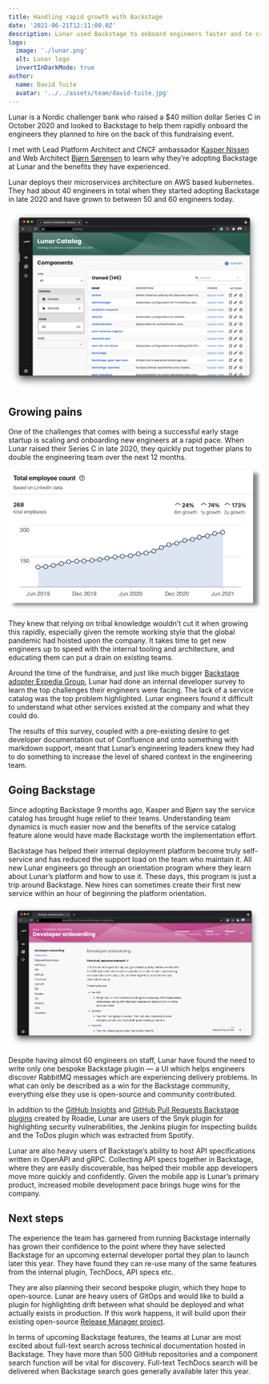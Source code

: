 ```yaml
---
title: Handling rapid growth with Backstage
date: '2021-06-21T12:11:00.0Z'
description: Lunar used Backstage to onboard engineers faster and to create a truly self-service experience for their internal deployment platform.
logo:
  image: './lunar.png'
  alt: Lunar logo
  invertInDarkMode: true
author:
  name: David Tuite
  avatar: '../../assets/team/david-tuite.jpg'
---
```


Lunar is a Nordic challenger bank who raised a $40 million dollar Series C in October 2020 and looked to Backstage to help them rapidly onboard the engineers they planned to hire on the back of this fundraising event.

I met with Lead Platform Architect and CNCF ambassador [Kasper Nissen][kasper] and Web Architect [Bjørn Sørensen][bjorn] to learn why they’re adopting Backstage at Lunar and the benefits they have experienced.

Lunar deploys their microservices architecture on AWS based kubernetes. They had about 40 engineers in total when they started adopting Backstage in late 2020 and have grown to between 50 and 60 engineers today.

<div class="no-box-shadow">

![Lunars Backstage catalog](./lunar-catalog.png)

</div>

## Growing pains

One of the challenges that comes with being a successful early stage startup is scaling and onboarding new engineers at a rapid pace. When Lunar raised their Series C in late 2020, they quickly put together plans to double the engineering team over the next 12 months.

<div class="no-box-shadow">

![Lunar has grown from 100 employees to 300 employees in the past 2 years](./lunar-headcount-growth.png)

</div>

They knew that relying on tribal knowledge wouldn’t cut it when growing this rapidly, especially given the remote working style that the global pandemic had hoisted upon the company. It takes time to get new engineers up to speed with the internal tooling and architecture, and educating them can put a drain on existing teams.

Around the time of the fundraise, and just like much bigger [Backstage adopter Expedia Group][expedia-case-study], Lunar had done an internal developer survey to learn the top challenges their engineers were facing. The lack of a service catalog was the top problem highlighted. Lunar engineers found it difficult to understand what other services existed at the company and what they could do.

The results of this survey, coupled with a pre-existing desire to get developer documentation out of Confluence and onto something with markdown support, meant that Lunar’s engineering leaders knew they had to do something to increase the level of shared context in the engineering team.

## Going Backstage

Since adopting Backstage 9 months ago, Kasper and Bjørn say the service catalog has brought huge relief to their teams. Understanding team dynamics is much easier now and the benefits of the service catalog feature alone would have made Backstage worth the implementation effort. 

Backstage has helped their internal deployment platform become truly self-service and has reduced the support load on the team who maintain it. All new Lunar engineers go through an orientation program where they learn about Lunar’s platform and how to use it. These days, this program is just a trip around Backstage. New hires can sometimes create their first new service within an hour of beginning the platform orientation.

<div class="no-box-shadow">

![Lunars developer onboarding documentation is written with the TechDocs feature](./lunar-developer-onboarding.png)

</div>

Despite having almost 60 engineers on staff, Lunar have found the need to write only one bespoke Backstage plugin — a UI which helps engineers discover RabbitMQ messages which are experiencing delivery problems. In what can only be described as a win for the Backstage community, everything else they use is open-source and community contributed. 

In addition to the [GitHub Insights][insights-plugin] and [GitHub Pull Requests Backstage plugins][pull-requests-plugin] created by Roadie, Lunar are users of the Snyk plugin for highlighting security vulnerabilities, the Jenkins plugin for inspecting builds and the ToDos plugin which was extracted from Spotify.

Lunar are also heavy users of Backstage’s ability to host API specifications written in OpenAPI and gRPC. Collecting API specs together in Backstage, where they are easily discoverable, has helped their mobile app developers move more quickly and confidently. Given the mobile app is Lunar’s primary product, increased mobile development pace brings huge wins for the company.

## Next steps

The experience the team has garnered from running Backstage internally has grown their confidence to the point where they have selected Backstage for an upcoming external developer portal they plan to launch later this year. They have found they can re-use many of the same features from the internal plugin, TechDocs, API specs etc. 

They are also planning their second bespoke plugin, which they hope to open-source. Lunar are heavy users of GitOps and would like to build a plugin for highlighting drift between what should be deployed and what actually exists in production. If this work happens, it will build upon their existing open-source [Release Manager project][release-manager].

In terms of upcoming Backstage features, the teams at Lunar are most excited about full-text search across technical documentation hosted in Backstage. They have more than 500 GitHub repositories and a component search function will be vital for discovery. Full-text TechDocs search will be delivered when Backstage search goes generally available later this year.


[kasper]: https://www.linkedin.com/in/kaspernissen/
[bjorn]: https://www.linkedin.com/in/bj%C3%B8rn-s%C3%B8rensen/
[expedia-case-study]: /case-studies/expedia-group-backstage-mvp/
[insights-plugin]: /backstage/plugins/github-insights/
[pull-requests-plugin]: /backstage/plugins/github-pull-requests/
[release-manager]: https://github.com/lunarway/release-manager
